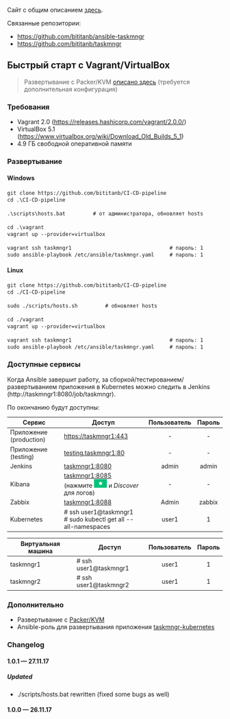 Сайт с общим описанием [здесь](https://bititanb.github.io/CI-CD-pipeline).

Связанные репозитории:
* https://github.com/bititanb/ansible-taskmngr
* https://github.com/bititanb/taskmngr

## Быстрый старт с Vagrant/VirtualBox
> Развертывание с Packer/KVM [описано здесь](./packer#Развертывание-с-packerkvm) (требуется дополнительная конфигурация)

### Требования
* Vagrant 2.0 (https://releases.hashicorp.com/vagrant/2.0.0/)
* VirtualBox 5.1 (https://www.virtualbox.org/wiki/Download_Old_Builds_5_1)
* 4.9 ГБ свободной оперативной памяти

### Развертывание

#### Windows

```shell
git clone https://github.com/bititanb/CI-CD-pipeline
cd .\CI-CD-pipeline

.\scripts\hosts.bat         # от администратора, обновляет hosts

cd .\vagrant
vagrant up --provider=virtualbox

vagrant ssh taskmngr1                                # пароль: 1
sudo ansible-playbook /etc/ansible/taskmngr.yaml     # пароль: 1
```

#### Linux

```shell
git clone https://github.com/bititanb/CI-CD-pipeline
cd ./CI-CD-pipeline

sudo ./scripts/hosts.sh         # обновляет hosts

cd ./vagrant
vagrant up --provider=virtualbox

vagrant ssh taskmngr1                                # пароль: 1
sudo ansible-playbook /etc/ansible/taskmngr.yaml     # пароль: 1
```

### Доступные сервисы

Когда Ansible завершит работу, за сборкой/тестированием/развертыванием приложения в Kubernetes можно следить в Jenkins (http://taskmngr1:8080/job/taskmngr).

По окончанию будут доступны:

| Сервис | Доступ | Пользователь | Пароль |
| ----- | ----- | :-----: | :-----: |
| Приложение (production) | [https://taskmngr1:443](https://taskmngr1:443) | - | - |
| Приложение (testing) | [testing.taskmngr1:80](http://testing.taskmngr1) | - | - |
| Jenkins | [taskmngr1:8080](http://taskmngr1:8080/job/taskmngr) | admin | admin |
| Kibana | [taskmngr1:8085](http://taskmngr1:8085/app/kibana#/settings/indices/filebeat-*?_g=%28time:%28from:now-24h%29%29)<br>(нажмите <img src="./res/defaultindexbutton.png" height="20px"/> и *Discover* для логов) | - | - |
| Zabbix | [taskmngr1:8088](http://taskmngr1:8088) | Admin | zabbix |
| Kubernetes | # ssh user1@taskmngr1<br># sudo kubectl get all --all-namespaces | user1 | 1 |

| Виртуальная машина | Доступ | Пользователь | Пароль |
| ----- | ----- | :-----: | :-----: |
| taskmngr1 | # ssh user1@taskmngr1 | user1 | 1 |
| taskmngr2 | # ssh user1@taskmngr2 | user1 | 1 |

### Дополнительно
* Развертывание с [Packer/KVM](./packer#Развертывание-с-packerkvm)
* Ansible-роль для развертывания приложения [taskmngr-kubernetes](https://github.com/bititanb/ansible-taskmngr/tree/master/roles/taskmngr-kubernetes)

### Changelog

#### 1.0.1 — 27.11.17
##### Updated
* ./scripts/hosts.bat rewritten (fixed some bugs as well)
#### 1.0.0 — 26.11.17

